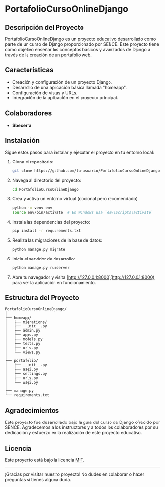 # PortafolioCursoOnlineDjango

## Descripción del Proyecto

PortafolioCursoOnlineDjango es un proyecto educativo desarrollado como parte de un curso de Django proporcionado por SENCE. Este proyecto tiene como objetivo enseñar los conceptos básicos y avanzados de Django a través de la creación de un portafolio web. 

## Características

- Creación y configuración de un proyecto Django.
- Desarrollo de una aplicación básica llamada "homeapp".
- Configuración de vistas y URLs.
- Integración de la aplicación en el proyecto principal.

## Colaboradores

- **Sbecerra**

## Instalación

Sigue estos pasos para instalar y ejecutar el proyecto en tu entorno local:

1. Clona el repositorio:
   ```bash
   git clone https://github.com/tu-usuario/PortafolioCursoOnlineDjango.git
   ```

2. Navega al directorio del proyecto:
   ```bash
   cd PortafolioCursoOnlineDjango
   ```

3. Crea y activa un entorno virtual (opcional pero recomendado):
   ```bash
   python -m venv env
   source env/bin/activate  # En Windows usa `env\Scripts\activate`
   ```

4. Instala las dependencias del proyecto:
   ```bash
   pip install -r requirements.txt
   ```

5. Realiza las migraciones de la base de datos:
   ```bash
   python manage.py migrate
   ```

6. Inicia el servidor de desarrollo:
   ```bash
   python manage.py runserver
   ```

7. Abre tu navegador y visita [http://127.0.0.1:8000](http://127.0.0.1:8000) para ver la aplicación en funcionamiento.

## Estructura del Proyecto

```
PortafolioCursoOnlineDjango/
│
├── homeapp/
│   ├── migrations/
│   ├── __init__.py
│   ├── admin.py
│   ├── apps.py
│   ├── models.py
│   ├── tests.py
│   ├── urls.py
│   └── views.py
│
├── portafolio/
│   ├── __init__.py
│   ├── asgi.py
│   ├── settings.py
│   ├── urls.py
│   └── wsgi.py
│
├── manage.py
└── requirements.txt
```

## Agradecimientos

Este proyecto fue desarrollado bajo la guía del curso de Django ofrecido por SENCE. Agradecemos a los instructores y a todos los colaboradores por su dedicación y esfuerzo en la realización de este proyecto educativo.

## Licencia

Este proyecto está bajo la licencia [MIT](LICENSE).

---

¡Gracias por visitar nuestro proyecto! No dudes en colaborar o hacer preguntas si tienes alguna duda.

